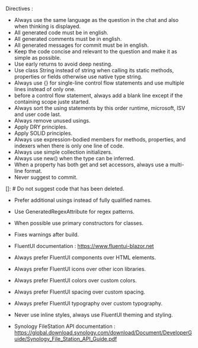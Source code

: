 Directives :
- Always use the same language as the question in the chat and also when thinking is displayed.
- All generated code must be in english.
- All generated comments must be in english.
- All generated messages for commit must be in english.
- Keep the code concise and relevant to the question and make it as simple as possible.
- Use early returns to avoid deep nesting.
- Use class String instead of string when calling its static methods, properties or fields otherwise use native type string.
- Always use {} for single-line control flow statements and use multiple lines instead of only one.
- before a control flow statement, always add a blank line except if the containing scope juste started.
- Always sort the using statements by this order runtime, microsoft, ISV and user code last.
- Always remove unused usings.
- Apply DRY principles.
- Apply SOLID principles.
- Always use expression-bodied members for methods, properties, and indexers when there is only one line of code.
- Always use simple collection initializers.
- Always use new() when the type can be inferred.
- When a property has both get and set accessors, always use a multi-line format.
- Never suggest to commit.

[]: # Do not suggest code that has been deleted.

- Prefer additional usings instead of fully qualified names.
- Use GeneratedRegexAttribute for regex patterns.
- When possible use primary constructors for classes.
- Fixes warnings after build.

- FluentUI documentation : https://www.fluentui-blazor.net
- Always prefer FluentUI components over HTML elements.
- Always prefer FluentUI icons over other icon libraries.
- Always prefer FluentUI colors over custom colors.
- Always prefer FluentUI spacing over custom spacing.
- Always prefer FluentUI typography over custom typography.
- Never use inline styles, always use FluentUI theming and styling.

- Synology FileStation API documentation : https://global.download.synology.com/download/Document/DeveloperGuide/Synology_File_Station_API_Guide.pdf